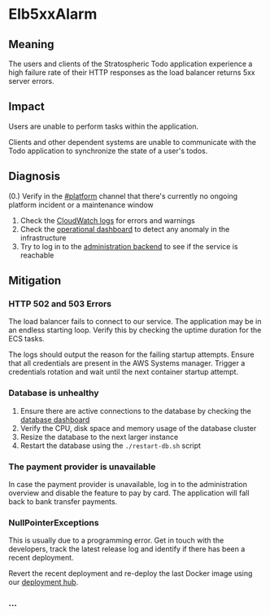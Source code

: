 # Elb5xxAlarm

## Meaning

The users and clients of the Stratospheric Todo application experience a high failure rate of their HTTP responses as the load balancer returns 5xx server errors.

## Impact

Users are unable to perform tasks within the application.

Clients and other dependent systems are unable to communicate with the Todo application to synchronize the state of a user's todos.

## Diagnosis

(0.) Verify in the [#platform](#) channel that there's currently no ongoing platform incident or a maintenance window

1. Check the [CloudWatch logs](#) for errors and warnings
2. Check the [operational dashboard](#) to detect any anomaly in the infrastructure
3. Try to log in to the [administration backend](#) to see if the service is reachable

## Mitigation

### HTTP 502 and 503 Errors

The load balancer fails to connect to our service. The application may be in an endless starting loop. Verify this by checking the uptime duration for the ECS tasks.

The logs should output the reason for the failing startup attempts. Ensure that all credentials are present in the AWS Systems manager. Trigger a credentials rotation and wait until the next container startup attempt.

### Database is unhealthy

1. Ensure there are active connections to the database by checking the [database dashboard](#)
2. Verify the CPU, disk space and memory usage of the database cluster
3. Resize the database to the next larger instance
4. Restart the database using the `./restart-db.sh` script

### The payment provider is unavailable

In case the payment provider is unavailable, log in to the administration overview and disable the feature to pay by card. The application will fall back to bank transfer payments.

### NullPointerExceptions

This is usually due to a programming error. Get in touch with the developers, track the latest release log and identify if there has been a recent deployment.

Revert the recent deployment and re-deploy the last Docker image using our [deployment hub](#).


### ...
